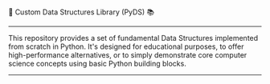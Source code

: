 🐍 Custom Data Structures Library (PyDS) 📚<hr/>
This repository provides a set of fundamental Data Structures implemented from scratch in Python. It's designed for educational purposes, to offer high-performance alternatives, or to simply demonstrate core computer science concepts using basic Python building blocks.

<hr>
